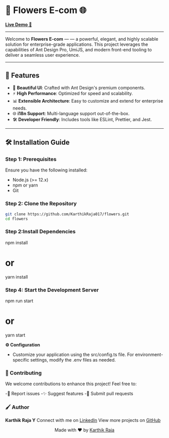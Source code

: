 # 🚀 **Flowers E-com** 🌐

[**Live Demo** 🌺](https://flowers-p01.netlify.app/home)

---

Welcome to **Flowers E-com** — — a powerful, elegant, and highly scalable solution for enterprise-grade applications.
This project leverages the capabilities of Ant Design Pro, UmiJS, and modern front-end tooling to deliver a seamless user experience.

---

## 🌟 **Features**

- 🎨 **Beautiful UI**: Crafted with Ant Design's premium components.
- ⚡ **High Performance**: Optimized for speed and scalability.
- 📊 **Extensible Architecture**: Easy to customize and extend for enterprise needs.
- 🌐 **i18n Support**: Multi-language support out-of-the-box.
- 🛠️ **Developer Friendly**: Includes tools like ESLint, Prettier, and Jest.

---


## 🛠️ **Installation Guide**

### **Step 1: Prerequisites**
Ensure you have the following installed:
- Node.js (>= 12.x)
- npm or yarn
- Git

### **Step 2: Clone the Repository**
```bash
git clone https://github.com/KarthikRaja017/flowers.git
cd flowers
```
### **Step 2:Install Dependencies**
npm install
# or
yarn install

### **Step 4: Start the Development Server**
npm run start
# or
yarn start


**⚙️ Configuration**
 - Customize your application using the src/config.ts file. For environment-specific settings, modify the .env files as needed.

### **🤝 Contributing**
  We welcome contributions to enhance this project! Feel free to:

-🐛 Report issues
-✨ Suggest features
-🔧 Submit pull requests

### **🖌️ Author**
**Karthik Raja Y**
Connect with me on <a href="https://www.linkedin.com/in/karthik-raja-200216y/">LinkedIn<a/>
View more projects on <a href="https://github.com/KarthikRaja017">GitHub<a/>

<p align="center"> Made with ❤️ by <a href="https://github.com/KarthikRaja017">Karthik Raja</a> </p>

